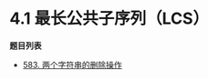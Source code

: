# 4.1 最长公共子序列（LCS）

**题目列表**

- [583. 两个字符串的删除操作](https://leetcode.cn/problems/delete-operation-for-two-strings/description/)
